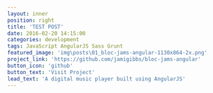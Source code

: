 ```yaml
---
layout: inner
position: right
title: 'TEST POST'
date: 2016-02-20 14:15:00
categories: development
tags: JavaScript AngularJS Sass Grunt
featured_image: 'img\posts\01_bloc-jams-angular-1130x864-2x.png'
project_link: 'https://github.com/jamigibbs/bloc-jams-angular'
button_icon: 'github'
button_text: 'Visit Project'
lead_text: 'A digital music player built using AngularJS'
---
```

